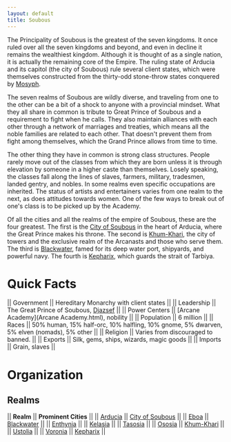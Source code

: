 ```yaml
---
layout: default
title: Soubous
---
```




The Principality of Soubous is the greatest of the seven kingdoms.  It once ruled over all the seven kingdoms and beyond, and even in decline it remains the wealthiest kingdom.  Although it is thought of as a single nation, it is actually the remaining core of the Empire.  The ruling state of Arducia and its capitol (the city of Soubous) rule several client states, which were themselves constructed from the thirty-odd stone-throw states conquered by [Mosyph](Mosyph.html).

The seven realms of Soubous are wildly diverse, and traveling from one to the other can be a bit of a shock to anyone with a provincial mindset.  What they all share in common is tribute to Great Prince of Soubous and a requirement to fight when he calls.  They also maintain alliances with each other through a network of marriages and treaties, which means all the noble families are related to each other.  That doesn't prevent them from fight among themselves, which the Grand Prince allows from time to time.

The other thing they have in common is strong class structures.  People rarely move out of the classes from which they are born unless it is through elevation by someone in a higher caste than themselves.  Losely speaking, the classes fall along the lines of slaves, farmers, military, tradesmen, landed gentry, and nobles.  In some realms even specific occupations are inherited.  The status of artists and entertainers varies from one realm to the next, as does attitudes towards women.  One of the few ways to break out of one's class is to be picked up by the Academy.

Of all the cities and all the realms of the empire of Soubous, these are the four greatest.  The first is the [City of Soubous](Soubous(City).html) in the heart of Arducia, where the Great Prince makes his throne.  The second is [Khum-Khari](Khum-Khari.html), the city of towers and the exclusive realm of the Arcanasts and those who serve them.  The third is [Blackwater](Blackwater.html), famed for its deep water port, shipyards, and powerful navy.  The fourth is [Kepharix](Kepharix.html), which guards the strait of Tarbiya.

# Quick Facts 

|| Government || Hereditary Monarchy with client states ||
|| Leadership || The Great Prince of Soubous, [Djazsef](Djazsef.html) ||
|| Power Centers || [Arcane Academy](Arcane Academy.html), nobility ||
|| Population || 6 million ||
|| Races || 50% human, 15% half-orc, 10% halfling, 10% gnome, 5% dwarven, 5% elven (nomads), 5% other ||
|| Religion || Varies from discouraged to banned. ||
|| Exports || Silk, gems, ships, wizards, magic goods ||
|| Imports || Grain, slaves ||

# Organization 

## Realms 

|| **Realm** || **Prominent Cities** ||
|| [Arducia](Arducia.html) || [City of Soubous](Soubous(City).html) ||
|| [Eboa](Eboa.html) || [Blackwater](Blackwater.html) ||
|| [Enthynia](Enthynia.html) ||
|| [Kelasia](Kelasia.html) ||
|| [Tasosia](Tasosia.html) ||
|| [Ososia](Ososia.html) || [Khum-Khari](Khum-Khari.html) ||
|| [Ustolia](Ustolia.html) ||
|| [Voronia](Voronia.html) || [Kepharix](Kepharix.html) ||

